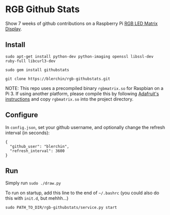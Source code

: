# RGB Github Stats
Show 7 weeks of github contributions on a Raspberry Pi [RGB LED Matrix Display](https://www.adafruit.com/product/2345).

## Install
`sudo apt-get install python-dev python-imaging openssl libssl-dev ruby-full libcurl3-dev`

`sudo gem install githubstats`

`git clone https://blerchin/rgb-githubstats.git`

NOTE: This repo uses a precompiled binary `rgbmatrix.so` for Raspbian on a Pi 3. If using another platform, please compile this by following [Adafruit's instructions](https://learn.adafruit.com/adafruit-rgb-matrix-plus-real-time-clock-hat-for-raspberry-pi/driving-matrices) and copy `rgbmatrix.so` into the project directory.

## Configure
In `config.json`, set your github username, and optionally change the refresh interval (in seconds):
```
{
  "github_user": "blerchin",
  "refresh_interval": 3600
}
```

## Run
Simply run `sudo ./draw.py`

To run on startup, add this line to the end of `~/.bashrc` (you could also do this with `init.d`, but mehhh...)
```
sudo PATH_TO_DIR/rgb-githubstats/service.py start
```



